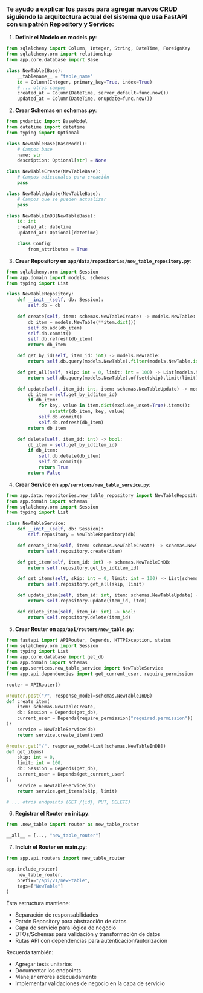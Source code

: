 ### Te ayudo a explicar los pasos para agregar nuevos CRUD siguiendo la arquitectura actual del sistema que usa FastAPI con un patrón Repository y Service:

1. **Definir el Modelo en models.py**:
```python
from sqlalchemy import Column, Integer, String, DateTime, ForeignKey
from sqlalchemy.orm import relationship
from app.core.database import Base

class NewTable(Base):
    __tablename__ = "table_name"
    id = Column(Integer, primary_key=True, index=True)
    # ... otros campos
    created_at = Column(DateTime, server_default=func.now())
    updated_at = Column(DateTime, onupdate=func.now())
```

2. **Crear Schemas en schemas.py**:
```python
from pydantic import BaseModel
from datetime import datetime
from typing import Optional

class NewTableBase(BaseModel):
    # Campos base
    name: str
    description: Optional[str] = None

class NewTableCreate(NewTableBase):
    # Campos adicionales para creación
    pass

class NewTableUpdate(NewTableBase):
    # Campos que se pueden actualizar
    pass

class NewTableInDB(NewTableBase):
    id: int
    created_at: datetime
    updated_at: Optional[datetime]

    class Config:
        from_attributes = True
```

3. **Crear Repository en `app/data/repositories/new_table_repository.py`**:
```python
from sqlalchemy.orm import Session
from app.domain import models, schemas
from typing import List

class NewTableRepository:
    def __init__(self, db: Session):
        self.db = db
    
    def create(self, item: schemas.NewTableCreate) -> models.NewTable:
        db_item = models.NewTable(**item.dict())
        self.db.add(db_item)
        self.db.commit()
        self.db.refresh(db_item)
        return db_item

    def get_by_id(self, item_id: int) -> models.NewTable:
        return self.db.query(models.NewTable).filter(models.NewTable.id == item_id).first()

    def get_all(self, skip: int = 0, limit: int = 100) -> List[models.NewTable]:
        return self.db.query(models.NewTable).offset(skip).limit(limit).all()

    def update(self, item_id: int, item: schemas.NewTableUpdate) -> models.NewTable:
        db_item = self.get_by_id(item_id)
        if db_item:
            for key, value in item.dict(exclude_unset=True).items():
                setattr(db_item, key, value)
            self.db.commit()
            self.db.refresh(db_item)
        return db_item

    def delete(self, item_id: int) -> bool:
        db_item = self.get_by_id(item_id)
        if db_item:
            self.db.delete(db_item)
            self.db.commit()
            return True
        return False
```

4. **Crear Service en `app/services/new_table_service.py`**:
```python
from app.data.repositories.new_table_repository import NewTableRepository
from app.domain import schemas
from sqlalchemy.orm import Session
from typing import List

class NewTableService:
    def __init__(self, db: Session):
        self.repository = NewTableRepository(db)

    def create_item(self, item: schemas.NewTableCreate) -> schemas.NewTableInDB:
        return self.repository.create(item)

    def get_item(self, item_id: int) -> schemas.NewTableInDB:
        return self.repository.get_by_id(item_id)

    def get_items(self, skip: int = 0, limit: int = 100) -> List[schemas.NewTableInDB]:
        return self.repository.get_all(skip, limit)

    def update_item(self, item_id: int, item: schemas.NewTableUpdate) -> schemas.NewTableInDB:
        return self.repository.update(item_id, item)

    def delete_item(self, item_id: int) -> bool:
        return self.repository.delete(item_id)
```

5. **Crear Router en `app/api/routers/new_table.py`**:
```python
from fastapi import APIRouter, Depends, HTTPException, status
from sqlalchemy.orm import Session
from typing import List
from app.core.database import get_db
from app.domain import schemas
from app.services.new_table_service import NewTableService
from app.api.dependencies import get_current_user, require_permission

router = APIRouter()

@router.post("/", response_model=schemas.NewTableInDB)
def create_item(
    item: schemas.NewTableCreate,
    db: Session = Depends(get_db),
    current_user = Depends(require_permission("required.permission"))
):
    service = NewTableService(db)
    return service.create_item(item)

@router.get("/", response_model=List[schemas.NewTableInDB])
def get_items(
    skip: int = 0,
    limit: int = 100,
    db: Session = Depends(get_db),
    current_user = Depends(get_current_user)
):
    service = NewTableService(db)
    return service.get_items(skip, limit)

# ... otros endpoints (GET /{id}, PUT, DELETE)
```

6. **Registrar el Router en __init__.py**:
```python
from .new_table import router as new_table_router

__all__ = [..., "new_table_router"]
```

7. **Incluir el Router en main.py**:
```python
from app.api.routers import new_table_router

app.include_router(
    new_table_router,
    prefix="/api/v1/new-table",
    tags=["NewTable"]
)
```

Esta estructura mantiene:
- Separación de responsabilidades
- Patrón Repository para abstracción de datos
- Capa de servicio para lógica de negocio
- DTOs/Schemas para validación y transformación de datos
- Rutas API con dependencias para autenticación/autorización

Recuerda también:
- Agregar tests unitarios
- Documentar los endpoints
- Manejar errores adecuadamente
- Implementar validaciones de negocio en la capa de servicio
